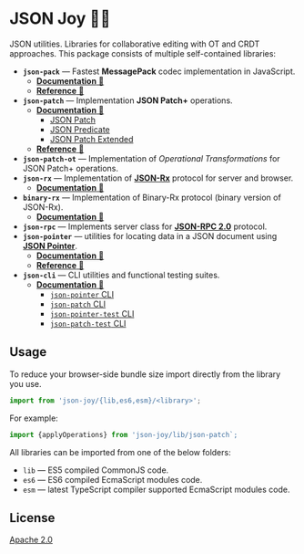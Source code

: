 # JSON Joy 🦄🌈

JSON utilities. Libraries for collaborative editing with OT and CRDT approaches.
This package consists of multiple self-contained libraries:

- __`json-pack`__ &mdash; Fastest __MessagePack__ codec implementation in JavaScript.
  - [__Documentation__ 🚀](./src/json-pack/README.md)
  - [__Reference__ 🤖](https://streamich.github.io/json-joy/modules/json_pack.html)
- __`json-patch`__ &mdash; Implementation __JSON Patch+__ operations.
  - [__Documentation__ 🚀](./src/json-patch/README.md)
    - [JSON Patch](./src/json-patch/docs/json-patch.md)
    - [JSON Predicate](./src/json-patch/docs/json-predicate.md)
    - [JSON Patch Extended](./src/json-patch/docs/json-patch-extended.md)
  - [__Reference__ 🤖](https://streamich.github.io/json-joy/modules/json_patch.html)
- __`json-patch-ot`__ &mdash; Implementation of *Operational Transformations* for JSON Patch+ operations.
- __`json-rx`__ &mdash; Implementation of [__JSON-Rx__][json-rx] protocol for server and browser.
  - [__Documentation__ 🚀](./src/json-rx/README.md)
- __`binary-rx`__ &mdash; Implementation of Binary-Rx protocol (binary version of JSON-Rx).
  - [__Documentation__ 🚀](./src/binary-rx/README.md)
- __`json-rpc`__ &mdash; Implements server class for [__JSON-RPC 2.0__][json-rpc] protocol.
- __`json-pointer`__ &mdash; utilities for locating data in a JSON document using [__JSON Pointer__][json-pointer].
  - [__Documentation__ 🚀](./src/json-pointer/README.md)
  - [__Reference__ 🤖](https://streamich.github.io/json-joy/modules/json_pointer.html)
- __`json-cli`__ &mdash; CLI utilities and functional testing suites.
  - [__Documentation__ 🚀](./src/json-cli/README.md)
    - [`json-pointer` CLI](./src/json-cli/docs/json-pointer.md)
    - [`json-patch` CLI](./src/json-cli/docs/json-patch.md)
    - [`json-pointer-test` CLI](./src/json-cli/docs/json-pointer-test.md)
    - [`json-patch-test` CLI](./src/json-cli/docs/json-patch-test.md)

[json-pointer]: https://tools.ietf.org/html/rfc6901
[json-patch]: https://tools.ietf.org/html/rfc6902
[json-predicate]: https://tools.ietf.org/id/draft-snell-json-test-01.html
[json-rx]: https://onp4.com/@vadim/p/gv9z33hjuo
[json-rpc]: https://www.jsonrpc.org/specification


## Usage

To reduce your browser-side bundle size import directly from the library you use.

```ts
import from 'json-joy/{lib,es6,esm}/<library>';
```

For example:

```ts
import {applyOperations} from 'json-joy/lib/json-patch`;
```

All libraries can be imported from one of the below folders:

- `lib` &mdash; ES5 compiled CommonJS code.
- `es6` &mdash; ES6 compiled EcmaScript modules code.
- `esm` &mdash; latest TypeScript compiler supported EcmaScript modules code.


## License

[Apache 2.0](LICENSE)
